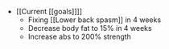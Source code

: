 - [[Current [[goals]]]]
    - Fixing [[Lower back spasm]] in 4 weeks
    - Decrease body fat to 15% in 4 weeks
    - Increase abs to 200% strength
